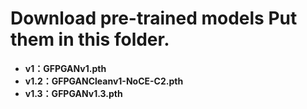 # Download pre-trained models Put them in this folder.

- **v1：GFPGANv1.pth**
- **v1.2：GFPGANCleanv1-NoCE-C2.pth**
- **v1.3：GFPGANv1.3.pth**


